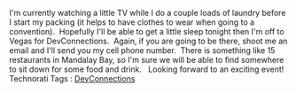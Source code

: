 I'm currently watching a little TV while I do a couple loads of laundry
before I start my packing (it helps to have clothes to wear when going
to a convention).  Hopefully I'll be able to get a little sleep tonight
then I'm off to Vegas for DevConnections.  Again, if you are going to be
there, shoot me an email and I'll send you my cell phone number.  There
is something like 15 restaurants in Mandalay Bay, so I'm sure we will be
able to find somewhere to sit down for some food and drink.
 
Looking forward to an exciting event!
 
Technorati Tags :
[DevConnections](http://technorati.com/tag/DevConnections)
